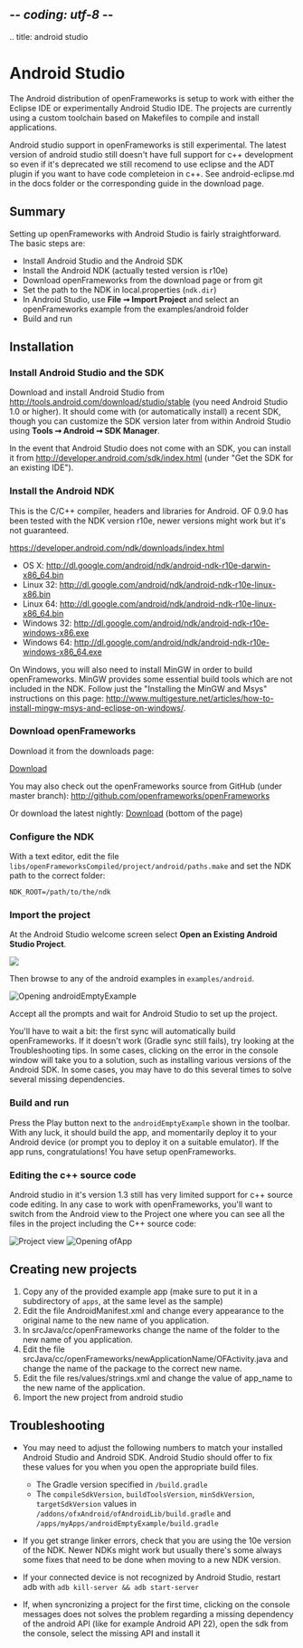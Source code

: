 ## -*- coding: utf-8 -*-
.. title: android studio

Android Studio
==============

The Android distribution of openFrameworks is setup to work with either the Eclipse IDE or experimentally Android Studio IDE. The projects are currently using a custom toolchain based on Makefiles to compile and install applications.

Android studio support in openFrameworks is still experimental. The latest version of android studio still doesn't have full support for c++ development so even if it's deprecated we still recomend to use eclipse and the ADT plugin if you want to have code completeion in c++. See android-eclipse.md in the docs folder or the corresponding guide in the download page.

Summary
-------

Setting up openFrameworks with Android Studio is fairly straightforward. The basic steps are:

- Install Android Studio and the Android SDK
- Install the Android NDK (actually tested version is r10e)
- Download openFrameworks from the download page or from git
- Set the path to the NDK in local.properties (`ndk.dir`)
- In Android Studio, use **File ➞ Import Project** and select an openFrameworks example from the examples/android folder
- Build and run

Installation
------------

<h3>Install Android Studio and the SDK</h3>

Download and install Android Studio from http://tools.android.com/download/studio/stable (you need Android Studio 1.0 or higher). It should come with (or automatically install) a recent SDK, though you can customize the SDK version later from within Android Studio using **Tools ➞ Android ➞ SDK Manager**.

In the event that Android Studio does not come with an SDK, you can install it from http://developer.android.com/sdk/index.html (under "Get the SDK for an existing IDE").

<h3>Install the Android NDK</h3>

This is the C/C++ compiler, headers and libraries for Android. OF 0.9.0 has been tested with the NDK version r10e, newer versions might work but it's not guaranteed.

https://developer.android.com/ndk/downloads/index.html

- OS X: http://dl.google.com/android/ndk/android-ndk-r10e-darwin-x86_64.bin
- Linux 32: http://dl.google.com/android/ndk/android-ndk-r10e-linux-x86.bin
- Linux 64: http://dl.google.com/android/ndk/android-ndk-r10e-linux-x86_64.bin
- Windows 32: http://dl.google.com/android/ndk/android-ndk-r10e-windows-x86.exe
- Windows 64: http://dl.google.com/android/ndk/android-ndk-r10e-windows-x86_64.exe

On Windows, you will also need to install MinGW in order to build openFrameworks. MinGW provides some essential build tools which are not included in the NDK. Follow just the "Installing the MinGW and Msys" instructions on this page: http://www.multigesture.net/articles/how-to-install-mingw-msys-and-eclipse-on-windows/.

<h3>Download openFrameworks</h3>

Download it from the downloads page:

[Download](/download)

You may also check out the openFrameworks source from GitHub (under master branch): http://github.com/openframeworks/openFrameworks

Or download the latest nightly:
[Download](/download) (bottom of the page)

<h3>Configure the NDK</h3>

With a text editor, edit the file `libs/openFrameworksCompiled/project/android/paths.make` and set the NDK path to the correct folder:

    NDK_ROOT=/path/to/the/ndk

<h3>Import the project</h3>

At the Android Studio welcome screen select **Open an Existing Android Studio Project**.

![](open-existing-project.png)

Then browse to any of the android examples in `examples/android`.

![Opening androidEmptyExample](androidEmptyExample.png)

Accept all the prompts and wait for Android Studio to set up the project.

You'll have to wait a bit: the first sync will automatically build openFrameworks. If it doesn't work (Gradle sync still fails), try looking at the Troubleshooting tips.  In some cases, clicking on the error in the console window will take you to a solution, such as installing various versions of the Android SDK.  In some cases, you may have to do this several times to solve several missing dependencies.

<h3>Build and run</h3>

Press the Play button next to the `androidEmptyExample` shown in the toolbar. With any luck, it should build the app, and momentarily deploy it to your Android device (or prompt you to deploy it on a suitable emulator). If the app runs, congratulations! You have setup openFrameworks.

<h3>Editing the c++ source code</h3>

Android studio in it's version 1.3 still has very limited support for c++ source code editing. In any case to work with openFrameworks, you'll want to switch from the Android view to the Project one where you can see all the files in the project including the C++ source code:

![Project view](projectview.png)
![Opening ofApp](ofApp.png)

Creating new projects
--------------------

1. Copy any of the provided example app (make sure to put it in a subdirectory of `apps`, at the same level as the sample)
2. Edit the file AndroidManifest.xml and change every appearance to the original name to the new name of you application.
3. In srcJava/cc/openFrameworks change the name of the folder to the new name of you application.
4. Edit the file srcJava/cc/openFrameworks/newApplicationName/OFActivity.java and change the name of the package to the correct new name.
5. Edit the file res/values/strings.xml and change the value of app_name to the new name of the application.
6. Import the new project from android studio

Troubleshooting
--------------

- You may need to adjust the following numbers to match your installed Android Studio and Android SDK. Android Studio should offer to fix these values for you when you open the appropriate build files.

    - The Gradle version specified in `/build.gradle`
    - The `compileSdkVersion`, `buildToolsVersion`, `minSdkVersion`, `targetSdkVersion` values
        in `/addons/ofxAndroid/ofAndroidLib/build.gradle` and `/apps/myApps/androidEmptyExample/build.gradle`

- If you get strange linker errors, check that you are using the 10e version of the NDK. Newer NDKs might work but usually there's some always some fixes that need to be done when moving to a new NDK version.

- If your connected device is not recognized by Android Studio, restart adb
  with `adb kill-server && adb start-server`

- If, when syncronizing a project for the first time, clicking on the console
  messages does not solves the problem regarding a missing dependency of the
  android API (like for example Android API 22), open the sdk from the console,
   select the missing API and install it
